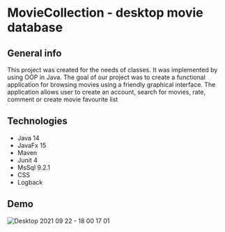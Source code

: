 # MovieCollection - desktop movie database

## General info

This project was created for the needs of classes. It was implemented by using OOP in Java.
The goal of our project was to create a functional application for browsing
movies using a friendly graphical interface. The application allows user to create an account, search for movies,
rate, comment or create movie favourite list

## Technologies

* Java 14
* JavaFx 15
* Maven
* Junit 4
* MsSql 9.2.1
* CSS
* Logback

## Demo

![Desktop 2021 09 22 - 18 00 17 01](https://user-images.githubusercontent.com/55559640/134398868-48433676-8c24-4635-9bd1-f11ed4e40cb1.gif)


